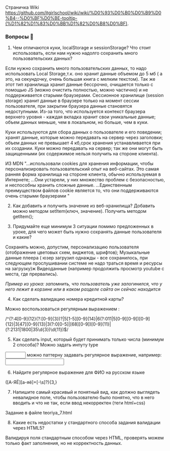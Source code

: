 Страничка Wiki https://github.com/itgirlschool/wiki/wiki/%D0%93%D0%B0%D0%B9%D0%B4--%D0%BF%D0%BE-tooltip-(%D1%82%D1%83%D0%BB%D1%82%D0%B8%D0%BF).

### Вопросы 💎

1. Чем отличаются куки, localStorage и sessionStorage? Что стоит использовать, если нам нужно надолго сохранить много пользовательских данных?

Если нужно сохранить много пользовательских данных, то надо использовать Local Storage,т.к. оно хранит данные объемом до 5 мб ( а это, на секундочку, очень большая книга с мелким текстом). Так же этот тип хранилища хранит данные бессрочно, очищается только с помощью JS (можно очистить полностью, можно частично) и не поддерживается старыми браузерами.
Сессионное хранилище (session storage) хранит данные в браузере только на момент сессии пользователя, при закрытии браузера данные становятся недоступными. Из-за того, что используется контекст браузера верхнего уровня - каждая вкладка хранит свои уникальные данные; объем данных меньше, чем в локальном, но больше, чем в куки.

Куки используются для сбора данных о пользователе и его поведении; хранят данные, которые можно передавать на сервер через заголовки; объем данных не превышает 4 кб,срок хранения  устанавливается при их создании. Куки можно передавать на сервер; так же они могут быть защищенными (их содержимое нельзя получить на стороне клиента).

ИЗ MDN "...использовали cookies для хранения информации, чтобы персонализировать пользовательский опыт на веб-сайтах. Это самая ранняя форма хранилища на стороне клиента, обычно используемая в Интернете;
...Они устарели, у них множество проблем с безопасностью, и неспособны хранить сложные данные.
...Единственным преимуществом файлов cookie является то, что они поддерживаются очень старыми браузерами "

2. Как добавить и получить значение из веб-хранилища? 
Добавить  можно методом setItem(ключ, значение).
Получить методом getItem();


3. Придумайте еще минимум 3 ситуации помимо предложенных в уроке, для чего может быть нужно сохранять данные пользователя и какие?

Сохранять можно, допустим, персонализацию пользователя (отображение цветовых схем, виджетов, шрифтов);
Музыкальные данные плеера ( юзер загрузил однажды - все сохранилось, при следующем прослушивании системе не надо траться время и ресурсы на загрузку)ж
Видеоданные (например продолжить просмотр youtube с места, где прервались).

    
*Пример из урока: запомнить, что пользователь уже залогинился, что у него лежит в корзине или в каком разделе сайта он сейчас находится*

4. Как сделать валидацию номера кредитной карты? 

Можно воспользоваться регулярным выражением :

/^(?:4[0-9]{12}(?:[0-9]{3})?|5[1-5][0-9]{14}|6(?:011|5[0-9][0-9])[0-9]{12}|3[47][0-9]{13}|3(?:0[0-5]|[68][0-9])[0-9]{11}|(?:2131|1800|35\d{3})\d{11})$/

5. Как сделать input, который будет принимать только числа (минимум 2 способа)?
 Можно задать инпуту type 
  <input type="number" max="100"  min="1" >
  можно паттерну задавать регулярное выражение, например:
  <input type="tel" pattern="[0-9]{5,10}">



6. Найдите регулярное выражение для ФИО на русском языке

([А-ЯЁ][а-яё]+[\-\s]?){3,}


7. Напишите самый красивый и понятный вид, как должно выглядеть невалидное поле, чтобы пользователю было понятно, что в него вводить и что не так, если ввод некорректен (теги html+css)

Задание в файле teoriya_7.html

8. Какие есть недостатки у стандартного способа задания валидации через HTML5?

Валидируя поля стандартным способом через HTML, проверять можем только факт заполнения, но не корректность данных.
